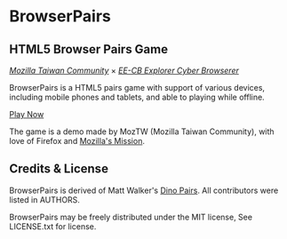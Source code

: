 BrowserPairs
============

HTML5 Browser Pairs Game
--------------------------------------------------------------------------

_[Mozilla Taiwan Community](http://moztw.org)_ × _[EE-CB Explorer Cyber Browserer](http://blog.yam.com/ECBp/article/44076465)_

BrowserPairs is a HTML5 pairs game with support of various devices, 
including mobile phones and tablets, and able to playing while offline.

[Play Now](http://moztw.org/foxmosa/game/)


The game is a demo made by MozTW (Mozilla Taiwan Community), 
with love of Firefox and [Mozilla's Mission](http://www.mozilla.org/about/mission.html).



Credits & License
-----------------

BrowserPairs is derived of Matt Walker's [Dino Pairs](https://github.com/zammer/Dino_Pairs).
All contributors were listed in AUTHORS.

BrowserPairs may be freely distributed under the MIT license, See LICENSE.txt for license.
